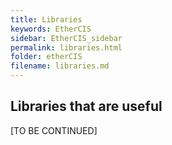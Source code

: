 ```yaml
---
title: Libraries
keywords: EtherCIS
sidebar: EtherCIS_sidebar
permalink: libraries.html
folder: etherCIS
filename: libraries.md
---
```


## Libraries that are useful

[TO BE CONTINUED]

